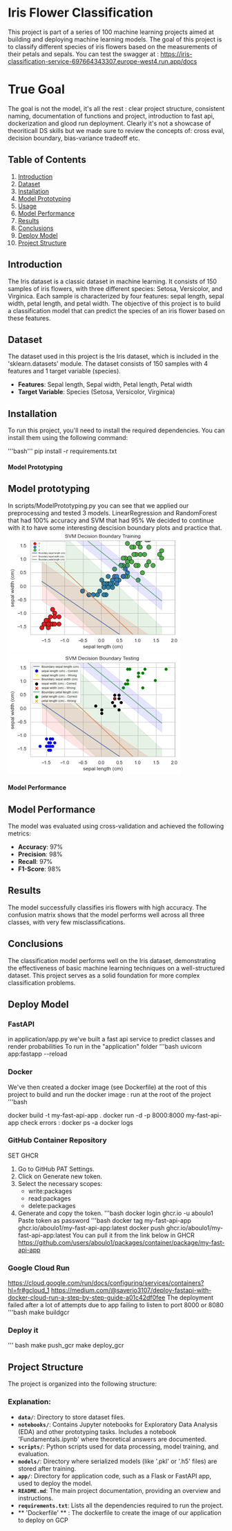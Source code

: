 # Iris Flower Classification

This project is part of a series of 100 machine learning projects aimed at building and deploying machine learning models. 
The goal of this project is to classify different species of iris flowers based on the measurements of their petals and sepals.
You can test the swagger at : https://iris-classification-service-697664343307.europe-west4.run.app/docs
# True Goal
The goal is not the model, it's all the rest : 
clear project structure, consistent naming, documentation of functions and project,
introduction to fast api, dockerization and glood run deployment.
Clearly it's not a showcase of theoriticall DS skills but we made sure to review the concepts of:
cross eval, decision boundary, bias-variance tradeoff etc.
## Table of Contents
1. [Introduction](#introduction)
2. [Dataset](#dataset)
3. [Installation](#installation)
4. [Model Prototyping](#Model-Prototyping)
5. [Usage](#usage)
6. [Model Performance](#model-performance)
7. [Results](#results)
8. [Conclusions](#conclusions)
9. [Deploy Model](#deploy-model)
10. [Project Structure](#project-structure)


## Introduction

The Iris dataset is a classic dataset in machine learning. 
It consists of 150 samples of iris flowers, with three different species: Setosa, Versicolor, and Virginica. 
Each sample is characterized by four features: sepal length, sepal width, petal length, and petal width. 
The objective of this project is to build a classification model that can predict the species of an iris flower based on these features.

## Dataset

The dataset used in this project is the Iris dataset, which is included in the 'sklearn.datasets' module. 
The dataset consists of 150 samples with 4 features and 1 target variable (species).

- **Features**: Sepal length, Sepal width, Petal length, Petal width
- **Target Variable**: Species (Setosa, Versicolor, Virginica)

## Installation

To run this project, you'll need to install the required dependencies. You can install them using the following command:

'''bash'''
pip install -r requirements.txt



#### **Model Prototyping**

## Model prototyping
In scripts/ModelPrototyping.py you can see that we applied our preprocessing and tested 3 models.
LinearRegression and RandomForest that had 100% accuracy and SVM that had 95%
We decided to continue with it to have some interesting descision boundary plots and practice that.
![TrainingBoundary](data/SVM_DB_train.png)
![TestingBoundary](data/SVM_DB_test.png)


#### **Model Performance**


## Model Performance

The model was evaluated using cross-validation and achieved the following metrics:

- **Accuracy**: 97%
- **Precision**: 98%
- **Recall**: 97%
- **F1-Score**: 98%

## Results

The model successfully classifies iris flowers with high accuracy. 
The confusion matrix shows that the model performs well across all three classes, with very few misclassifications.

## Conclusions

The classification model performs well on the Iris dataset, demonstrating the effectiveness of basic machine learning techniques on a well-structured dataset. 
This project serves as a solid foundation for more complex classification problems.

## Deploy Model
### FastAPI
in application/app.py we've built a fast api service to predict classes and render probabilities
To run in the "application" folder 
'''bash
uvicorn app:fastapp --reload

### Docker
We've then created a docker image (see Dockerfile) at the root of this project
to build and run the docker image : run at the root of the project
'''bash

docker build -t my-fast-api-app .
docker run -d -p 8000:8000 my-fast-api-app
check errors : docker ps -a
docker logs <logs>

### GitHub Container Repository
SET GHCR
1. Go to GitHub PAT Settings.
2. Click on Generate new token.
3. Select the necessary scopes:
    * write:packages
    * read:packages
    * delete:packages
4. Generate and copy the token.
'''bash
docker login ghcr.io -u aboulo1
Paste token as password
'''bash
docker tag my-fast-api-app ghcr.io/aboulo1/my-fast-api-app:latest
docker push ghcr.io/aboulo1/my-fast-api-app:latest
You can pull it from the link below in GHCR
https://github.com/users/aboulo1/packages/container/package/my-fast-api-app

### Google Cloud Run
https://cloud.google.com/run/docs/configuring/services/containers?hl=fr#gcloud_1
https://medium.com/@saverio3107/deploy-fastapi-with-docker-cloud-run-a-step-by-step-guide-a01c42df0fee
The deployment failed after a lot of attempts due to app failing to listen to port 8000 or 8080
'''bash
make buildgcr
### Deploy it 
''' bash
make push_gcr
make deploy_gcr

## Project Structure

The project is organized into the following structure:

### Explanation:
- **`data/`**: Directory to store dataset files.
- **`notebooks/`**: Contains Jupyter notebooks for Exploratory Data Analysis (EDA) and other prototyping tasks. Includes a notebook 'Fundamentals.ipynb' where theoretical answers are documented.
- **`scripts/`**: Python scripts used for data processing, model training, and evaluation.
- **`models/`**: Directory where serialized models (like '.pkl' or '.h5' files) are stored after training.
- **`app/`**: Directory for application code, such as a Flask or FastAPI app, used to deploy the model.
- **`README.md`**: The main project documentation, providing an overview and instructions.
- **`requirements.txt`**: Lists all the dependencies required to run the project.
- ** 'Dockerfile' ** : The dockerfile to create the image of our application to deploy on GCP